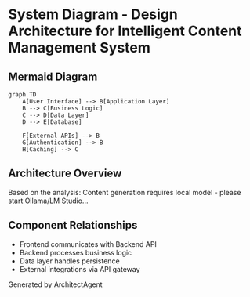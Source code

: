 # System Diagram - Design Architecture for Intelligent Content Management System

## Mermaid Diagram
```mermaid
graph TD
    A[User Interface] --> B[Application Layer]
    B --> C[Business Logic]
    C --> D[Data Layer]
    D --> E[Database]
    
    F[External APIs] --> B
    G[Authentication] --> B
    H[Caching] --> C
```

## Architecture Overview
Based on the analysis: Content generation requires local model - please start Ollama/LM Studio...

## Component Relationships
- Frontend communicates with Backend API
- Backend processes business logic
- Data layer handles persistence
- External integrations via API gateway

Generated by ArchitectAgent
